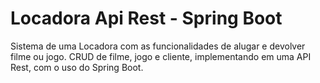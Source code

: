# Locadora Api Rest - Spring Boot
Sistema de uma Locadora com as funcionalidades de alugar e devolver filme ou jogo. CRUD de filme, jogo e cliente, implementando em uma API Rest, com o uso do Spring Boot.
